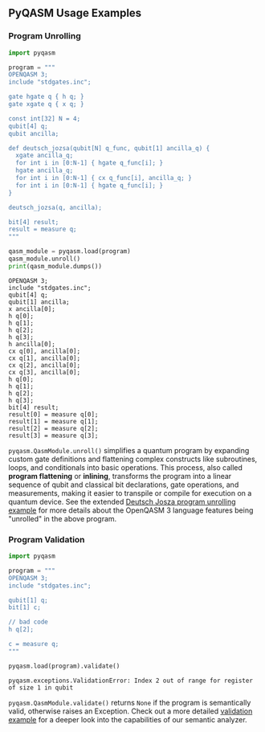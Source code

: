 ## PyQASM Usage Examples

### Program Unrolling

```python
import pyqasm 

program = """
OPENQASM 3;
include "stdgates.inc";

gate hgate q { h q; }
gate xgate q { x q; }

const int[32] N = 4;
qubit[4] q;
qubit ancilla;

def deutsch_jozsa(qubit[N] q_func, qubit[1] ancilla_q) {
  xgate ancilla_q;
  for int i in [0:N-1] { hgate q_func[i]; }
  hgate ancilla_q;
  for int i in [0:N-1] { cx q_func[i], ancilla_q; }
  for int i in [0:N-1] { hgate q_func[i]; }
}

deutsch_jozsa(q, ancilla);

bit[4] result;
result = measure q;
"""

qasm_module = pyqasm.load(program)
qasm_module.unroll()
print(qasm_module.dumps())
```

```text
OPENQASM 3;
include "stdgates.inc";
qubit[4] q;
qubit[1] ancilla;
x ancilla[0];
h q[0];
h q[1];
h q[2];
h q[3];
h ancilla[0];
cx q[0], ancilla[0];
cx q[1], ancilla[0];
cx q[2], ancilla[0];
cx q[3], ancilla[0];
h q[0];
h q[1];
h q[2];
h q[3];
bit[4] result;
result[0] = measure q[0];
result[1] = measure q[1];
result[2] = measure q[2];
result[3] = measure q[3];
```

`pyqasm.QasmModule.unroll()` simplifies a quantum program by expanding custom gate definitions and flattening complex constructs like subroutines, loops, and conditionals into basic operations. This process, also called **program flattening** or **inlining**, transforms the program into a linear sequence of qubit and classical bit declarations, gate operations, and measurements, making it easier to transpile or compile for execution on a quantum device. See the extended [Deutsch Josza program unrolling example](unroll_example.py) for more details about the OpenQASM 3 language features being "unrolled" in the above program.

### Program Validation

```python
import pyqasm

program = """
OPENQASM 3;
include "stdgates.inc";

qubit[1] q;
bit[1] c;

// bad code
h q[2];

c = measure q;
"""

pyqasm.load(program).validate()
```

```text
pyqasm.exceptions.ValidationError: Index 2 out of range for register of size 1 in qubit
```

`pyqasm.QasmModule.validate()` returns `None` if the program is semantically valid, otherwise raises an Exception. Check out a more detailed [validation example](validate_example.py) for a deeper look into the capabilities of our semantic analyzer.